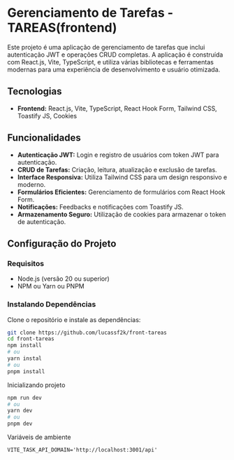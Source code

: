 # Gerenciamento de Tarefas - TAREAS(frontend)

Este projeto é uma aplicação de gerenciamento de tarefas que inclui autenticação JWT e operações CRUD completas. A aplicação é construída com React.js, Vite, TypeScript, e utiliza várias bibliotecas e ferramentas modernas para uma experiência de desenvolvimento e usuário otimizada.

## Tecnologias

- **Frontend:** React.js, Vite, TypeScript, React Hook Form, Tailwind CSS, Toastify JS, Cookies

## Funcionalidades

- **Autenticação JWT:** Login e registro de usuários com token JWT para autenticação.
- **CRUD de Tarefas:** Criação, leitura, atualização e exclusão de tarefas.
- **Interface Responsiva:** Utiliza Tailwind CSS para um design responsivo e moderno.
- **Formulários Eficientes:** Gerenciamento de formulários com React Hook Form.
- **Notificações:** Feedbacks e notificações com Toastify JS.
- **Armazenamento Seguro:** Utilização de cookies para armazenar o token de autenticação.

## Configuração do Projeto

### Requisitos

- Node.js (versão 20 ou superior)
- NPM ou Yarn ou PNPM

### Instalando Dependências

Clone o repositório e instale as dependências:

```bash
git clone https://github.com/lucassf2k/front-tareas
cd front-tareas
npm install
# ou
yarn instal
# ou
pnpm install
```

Inicializando projeto

```bash
npm run dev
# ou
yarn dev
# ou
pnpm dev
```

Variáveis de ambiente

```env
VITE_TASK_API_DOMAIN='http://localhost:3001/api'
```
